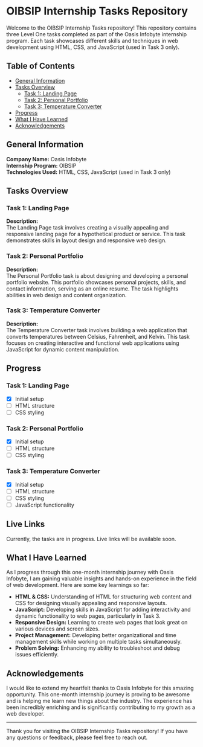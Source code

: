 # OIBSIP Internship Tasks Repository

Welcome to the OIBSIP Internship Tasks repository! This repository contains three Level One tasks completed as part of the Oasis Infobyte internship program. Each task showcases different skills and techniques in web development using HTML, CSS, and JavaScript (used in Task 3 only).

## Table of Contents

- [General Information](#general-information)
- [Tasks Overview](#tasks-overview)
  - [Task 1: Landing Page](#task-1-landing-page)
  - [Task 2: Personal Portfolio](#task-2-personal-portfolio)
  - [Task 3: Temperature Converter](#task-3-temperature-converter)
- [Progress](#progress)
- [What I Have Learned](#what-i-have-learned)
- [Acknowledgements](#acknowledgements)

## General Information

**Company Name:** Oasis Infobyte  
**Internship Program:** OIBSIP  
**Technologies Used:** HTML, CSS, JavaScript (used in Task 3 only)

## Tasks Overview

### Task 1: Landing Page

**Description:**  
The Landing Page task involves creating a visually appealing and responsive landing page for a hypothetical product or service. This task demonstrates skills in layout design and responsive web design.

### Task 2: Personal Portfolio

**Description:**  
The Personal Portfolio task is about designing and developing a personal portfolio website. This portfolio showcases personal projects, skills, and contact information, serving as an online resume. The task highlights abilities in web design and content organization.

### Task 3: Temperature Converter

**Description:**  
The Temperature Converter task involves building a web application that converts temperatures between Celsius, Fahrenheit, and Kelvin. This task focuses on creating interactive and functional web applications using JavaScript for dynamic content manipulation.

## Progress

### Task 1: Landing Page

- [x] Initial setup
- [ ] HTML structure
- [ ] CSS styling

### Task 2: Personal Portfolio

- [x] Initial setup
- [ ] HTML structure
- [ ] CSS styling

### Task 3: Temperature Converter

- [x] Initial setup
- [ ] HTML structure
- [ ] CSS styling
- [ ] JavaScript functionality

## Live Links

Currently, the tasks are in progress. Live links will be available soon.

## What I Have Learned

As I progress through this one-month internship journey with Oasis Infobyte, I am gaining valuable insights and hands-on experience in the field of web development. Here are some key learnings so far:

- **HTML & CSS:** Understanding of HTML for structuring web content and CSS for designing visually appealing and responsive layouts.
- **JavaScript:** Developing skills in JavaScript for adding interactivity and dynamic functionality to web pages, particularly in Task 3.
- **Responsive Design:** Learning to create web pages that look great on various devices and screen sizes.
- **Project Management:** Developing better organizational and time management skills while working on multiple tasks simultaneously.
- **Problem Solving:** Enhancing my ability to troubleshoot and debug issues efficiently.

## Acknowledgements

I would like to extend my heartfelt thanks to Oasis Infobyte for this amazing opportunity. This one-month internship journey is proving to be awesome and is helping me learn new things about the industry. The experience has been incredibly enriching and is significantly contributing to my growth as a web developer.

---

Thank you for visiting the OIBSIP Internship Tasks repository! If you have any questions or feedback, please feel free to reach out.
